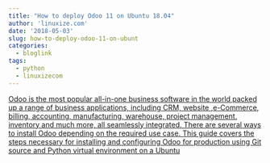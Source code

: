 ```yaml
---
title: "How to deploy Odoo 11 on Ubuntu 18.04"
author: 'linuxize.com'
date: '2018-05-03'
slug: how-to-deploy-odoo-11-on-ubunt
categories:
  - bloglink
tags:
  - python
  - linuxizecom
---
```


[Odoo is the most popular all-in-one business software in the world packed up a range of business applications, including CRM, website ,e-Commerce, billing, accounting, manufacturing, warehouse, project management, inventory and much more, all seamlessly integrated. There are several ways to install Odoo depending on the required use case. This guide covers the steps necessary for installing and configuring Odoo for production using Git source and Python virtual environment on a Ubuntu<i class="fas fa-external-link-alt"></i>](https://linuxize.com/post/how-to-deploy-odoo-11-on-ubuntu-18-04/)

